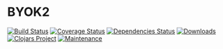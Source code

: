 # BYOK2
[![Build Status](https://travis-ci.org/rm-hull/byok2.svg?branch=master)](http://travis-ci.org/rm-hull/byok2)
[![Coverage Status](https://coveralls.io/repos/rm-hull/byok2/badge.svg?branch=master)](https://coveralls.io/r/rm-hull/byok2?branch=master)
[![Dependencies Status](https://jarkeeper.com/rm-hull/byok2/status.svg)](https://jarkeeper.com/rm-hull/byok2)
[![Downloads](https://jarkeeper.com/rm-hull/byok2/downloads.svg)](https://jarkeeper.com/rm-hull/byok2)
[![Clojars Project](https://img.shields.io/clojars/v/rm-hull/byok2.svg)](https://clojars.org/rm-hull/byok2)
[![Maintenance](https://img.shields.io/maintenance/yes/2017.svg?maxAge=2592000)]()
